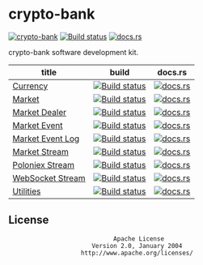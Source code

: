 # crypto-bank

[![crypto-bank](https://img.shields.io/badge/project-crypto%20bank-blue.svg?style=flat-square)](//github.com/crypto-bank)
[![Build status](https://travis-ci.org/crypto-bank/crypto-bank.svg?branch=master)](https://travis-ci.org/crypto-bank/crypto-bank)
[![docs.rs](https://docs.rs/crypto-bank/badge.svg)](https://docs.rs/crypto-bank)

crypto-bank software development kit.

|  title           | build  | docs.rs  |
|------------------|---|---|
| [Currency](https://github.com/crypto-bank/cb-currency) | [![Build status](https://travis-ci.org/crypto-bank/cb-currency.svg?branch=master)](https://travis-ci.org/crypto-bank/cb-currency) | [![docs.rs](https://docs.rs/cb-currency/badge.svg)](https://docs.rs/cb-currency)  |
| [Market](https://github.com/crypto-bank/cb-market) | [![Build status](https://travis-ci.org/crypto-bank/cb-market.svg?branch=master)](https://travis-ci.org/crypto-bank/cb-market) | [![docs.rs](https://docs.rs/cb-market/badge.svg)](https://docs.rs/cb-market)  |
| [Market Dealer](https://github.com/crypto-bank/cb-market-dealer) | [![Build status](https://travis-ci.org/crypto-bank/cb-market-dealer.svg?branch=master)](https://travis-ci.org/crypto-bank/cb-market-dealer) | [![docs.rs](https://docs.rs/cb-market-dealer/badge.svg)](https://docs.rs/cb-market-dealer)  |
| [Market Event](https://github.com/crypto-bank/cb-market-event) | [![Build status](https://travis-ci.org/crypto-bank/cb-market-event.svg?branch=master)](https://travis-ci.org/crypto-bank/cb-market-event) | [![docs.rs](https://docs.rs/cb-market-event/badge.svg)](https://docs.rs/cb-market-event)  |
| [Market Event Log](https://github.com/crypto-bank/cb-market-event-log) | [![Build status](https://travis-ci.org/crypto-bank/cb-market-event-log.svg?branch=master)](https://travis-ci.org/crypto-bank/cb-market-event-log) | [![docs.rs](https://docs.rs/cb-market-event-log/badge.svg)](https://docs.rs/cb-market-event-log)  |
| [Market Stream](https://github.com/crypto-bank/cb-stream) | [![Build status](https://travis-ci.org/crypto-bank/cb-stream.svg?branch=master)](https://travis-ci.org/crypto-bank/cb-stream) | [![docs.rs](https://docs.rs/cb-stream/badge.svg)](https://docs.rs/cb-stream)  |
| [Poloniex Stream](https://github.com/crypto-bank/cb-stream-poloniex) | [![Build status](https://travis-ci.org/crypto-bank/cb-stream-poloniex.svg?branch=master)](https://travis-ci.org/crypto-bank/cb-stream-poloniex) | [![docs.rs](https://docs.rs/cb-stream-poloniex/badge.svg)](https://docs.rs/cb-stream-poloniex)  |
| [WebSocket Stream](https://github.com/crypto-bank/cb-stream-ws) | [![Build status](https://travis-ci.org/crypto-bank/cb-stream-ws.svg?branch=master)](https://travis-ci.org/crypto-bank/cb-stream-ws) | [![docs.rs](https://docs.rs/cb-stream-ws/badge.svg)](https://docs.rs/cb-stream-ws)  |
| [Utilities](https://github.com/crypto-bank/cb-util) | [![Build status](https://travis-ci.org/crypto-bank/cb-util.svg?branch=master)](https://travis-ci.org/crypto-bank/cb-util) | [![docs.rs](https://docs.rs/cb-util/badge.svg)](https://docs.rs/cb-util)  |

## License

                                 Apache License
                           Version 2.0, January 2004
                        http://www.apache.org/licenses/
